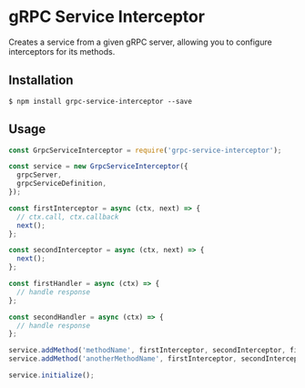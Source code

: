 # gRPC Service Interceptor

Creates a service from a given gRPC server, allowing you to configure interceptors for its methods.

## Installation

```
$ npm install grpc-service-interceptor --save
```

## Usage

```js
const GrpcServiceInterceptor = require('grpc-service-interceptor');

const service = new GrpcServiceInterceptor({
  grpcServer,
  grpcServiceDefinition,
});

const firstInterceptor = async (ctx, next) => {
  // ctx.call, ctx.callback
  next();
};

const secondInterceptor = async (ctx, next) => {
  next();
};

const firstHandler = async (ctx) => {
  // handle response
};

const secondHandler = async (ctx) => {
  // handle response
};

service.addMethod('methodName', firstInterceptor, secondInterceptor, firstHandler);
service.addMethod('anotherMethodName', firstInterceptor, secondInterceptor, secondHandler);

service.initialize();
```
